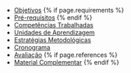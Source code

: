 <div id="page_summary">
<ul>
<li><a href="#objetivos">Objetivos</a>
{% if page.requirements %}
<li><a href="#pré-requisitos">Pré-requisitos</a>
{% endif %}
<li><a href="#competências-trabalhadal">Competências Trabalhadas</a>
<li><a href="#unidades-de-aprendizagem">Unidades de Aprendizagem</a>
<li><a href="#estratégias-metodológicas">Estratégias Metodológicas</a>
<li><a href="#cronograma">Cronograma</a>
<li><a href="#avaliacao">Avaliação</a>
{% if page.references %}
<li><a href="#material-complementar">Material Complementar</a>
{% endif %}
<ul>
</div>
